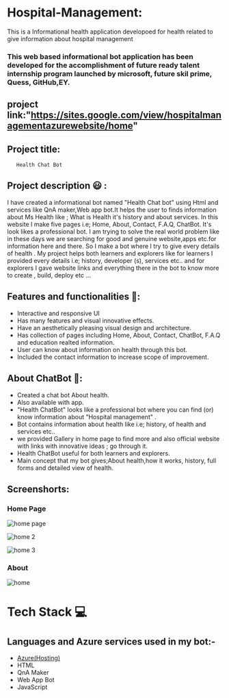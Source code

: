 # Hospital-Management:

This is a Informational health application developoed for health related to give information about hospital management
### This web based informational bot application has been developed for the accomplishment of future ready talent internship program launched by microsoft, future skil prime, Quess, GitHub,EY.

## project link:"https://sites.google.com/view/hospitalmanagementazurewebsite/home"

## Project title: 
       Health Chat Bot
       
## Project description 😃 :      
I have created a informational bot named "Health Chat bot" using Html and services like QnA maker,Web app bot.It helps the user to finds information about Ms Health like ; What is Health it's history and about services. In this website I make five pages i.e; Home, About, Contact, F.A.Q, ChatBot. It's look likes a professional bot. I am trying to solve the real world problem like in these days we are searching for  good and genuine website,apps etc.for information here and there. So I make a bot where I try to give every details of health . My project helps both learners and explorers like for learners I provided every details i.e; history, developer (s), services etc.. and for explorers I gave website links and everything there in the bot to know more to create , build, deploy etc ...                    

## Features and functionalities 🧐:
- Interactive and responsive UI
- Has many features and visual innovative effects.
- Have an aesthetically pleasing visual design and architecture.
- Has collection of pages including Home, About, Contact, ChatBot, F.A.Q and education  realted information.
- User can know about information on health through this bot.
- Included the contact information to increase scope of improvement.

## About ChatBot 💬: 
- Created a chat bot About health.
- Also available with app.
- "Health ChatBot" looks like a professional bot where you can find (or) know information about "Hospital management" .
- Bot contains information about health like i.e; history, of health and services etc..
- we provided Gallery in home page to find more and also official website with links with innovative ideas ; go through it.
- Health ChatBot useful for both learners and explorers.
- Main concept that my bot gives;About health,how it works, history, full forms and detailed view of health.

## Screenshorts:
### Home Page 
![home page](https://user-images.githubusercontent.com/114293705/193553658-e691f828-e981-4b3f-a65c-a3e15086c784.png)

![home 2](https://user-images.githubusercontent.com/114293705/193553943-a303104a-c684-4fa6-bbc3-1240435bdf36.png)

![home 3](https://user-images.githubusercontent.com/114293705/193554172-e4055650-113e-4cb5-a76d-1b33369c9343.png)

### About 
![home](https://user-images.githubusercontent.com/114293705/193554289-7578da12-56a9-44be-96c0-55f169ecd482.png)


# Tech Stack 💻

## Languages and Azure services used in my bot:-

- [Azure(Hosting)](https://azure.microsoft.com/en-in/features/azure-portal/)
- HTML
- QnA Maker
- Web App Bot
- JavaScript


